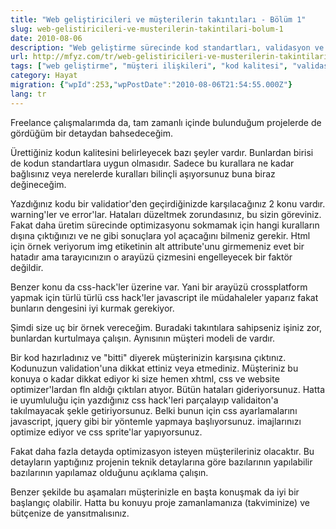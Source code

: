 ```yaml
---
title: "Web geliştiricileri ve müşterilerin takıntıları - Bölüm 1"
slug: web-gelistiricileri-ve-musterilerin-takintilari-bolum-1
date: 2010-08-06
description: "Web geliştirme sürecinde kod standartları, validasyon ve optimizasyon konularında geliştiriciler ile müşteriler arasında yaşanan takıntılar ve beklenti yönetimi üzerine bir yazı dizisinin ilk bölümü."
url: http://mfyz.com/tr/web-gelistiricileri-ve-musterilerin-takintilari-bolum-1/
tags: ["web geliştirme", "müşteri ilişkileri", "kod kalitesi", "validasyon", "optimizasyon", "proje yönetimi", "Hayat"]
category: Hayat
migration: {"wpId":253,"wpPostDate":"2010-08-06T21:54:55.000Z"}
lang: tr
---
```


Freelance çalışmalarımda da, tam zamanlı içinde bulunduğum projelerde de gördüğüm bir detaydan bahsedeceğim.

Ürettiğiniz kodun kalitesini belirleyecek bazı şeyler vardır. Bunlardan birisi de kodun standartlara uygun olmasıdır. Sadece bu kurallara ne kadar bağlısınız veya nerelerde kuralları bilinçli aşıyorsunuz buna biraz değineceğim.

Yazdığınız kodu bir validatior'den geçirdiğinizde karşılacağınız 2 konu vardır. warning'ler ve error'lar. Hataları düzeltmek zorundasınız, bu sizin göreviniz. Fakat daha üretim sürecinde optimizasyonu sokmamak için hangi kuralların dışına çıktığınızı ve ne gibi sonuçlara yol açacağını bilmeniz gerekir. Html için örnek veriyorum img etiketinin alt attribute'unu girmemeniz evet bir hatadır ama tarayıcınızın o arayüzü çizmesini engelleyecek bir faktör değildir.

Benzer konu da css-hack'ler üzerine var. Yani bir arayüzü crossplatform yapmak için türlü türlü css hack'ler javascript ile müdahaleler yaparız fakat bunların dengesini iyi kurmak gerekiyor.

Şimdi size uç bir örnek vereceğim. Buradaki takıntılara sahipseniz işiniz zor, bunlardan kurtulmaya çalışın. Aynısının müşteri modeli de vardır.

Bir kod hazırladınız ve "bitti" diyerek müşterinizin karşısına çıktınız. Kodunuzun validation'una dikkat ettiniz veya etmediniz. Müşteriniz bu konuya o kadar dikkat ediyor ki size hemen xhtml, css ve website optimizer'lardan fln aldığı çıktıları atıyor. Bütün hataları gideriyorsunuz. Hatta ie uyumluluğu için yazdığınız css hack'leri parçalayıp validaiton'a takılmayacak şekle getiriyorsunuz. Belki bunun için css ayarlamalarını javascript, jquery gibi bir yöntemle yapmaya başlıyorsunuz. imajlarınızı optimize ediyor ve css sprite'lar yapıyorsunuz.

Fakat daha fazla detayda optimizasyon isteyen müşterileriniz olacaktır. Bu detayların yaptığınız projenin teknik detaylarına göre bazılarının yapılabilir bazılarının yapılamaz olduğunu açıklama çalışın.

Benzer şekilde bu aşamaları müşterinizle en başta konuşmak da iyi bir başlangıç olabilir. Hatta bu konuyu proje zamanlamanıza (takviminize) ve bütçenize de yansıtmalısınız.
